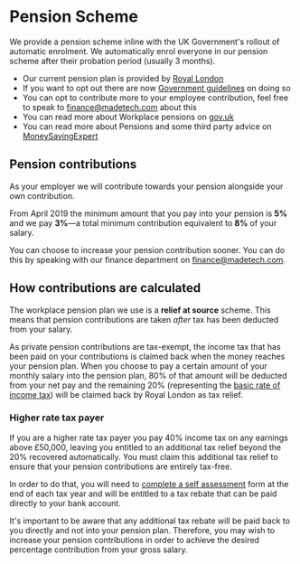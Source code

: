 # Pension Scheme

We provide a pension scheme inline with the UK Government's rollout of automatic enrolment. We automatically enrol everyone in our pension scheme after their probation period (usually 3 months).

- Our current pension plan is provided by [Royal London](https://www.royallondon.com/)
- If you want to opt out there are now [Government guidelines](https://www.gov.uk/workplace-pensions/if-you-want-to-leave-your-workplace-pension-scheme) on doing so
- You can opt to contribute more to your employee contribution, feel free to speak to finance@madetech.com about this
- You can read more about Workplace pensions on [gov.uk](https://www.gov.uk/workplace-pensions/about-workplace-pensions)
- You can read more about Pensions and some third party advice on [MoneySavingExpert](http://www.moneysavingexpert.com/savings/discount-pensions)

## Pension contributions

As your employer we will contribute towards your pension alongside your own contribution. 

From April 2019 the minimum amount that you pay into your pension is **5%** and we pay **3%**—a total minimum contribution equivalent to **8%** of your salary. 

You can choose to increase your pension contribution sooner. You can do this by speaking with our finance department on finance@madetech.com.

## How contributions are calculated

The workplace pension plan we use is a **relief at source** scheme. This means that pension contributions are taken _after_ tax has been deducted from your salary. 

As private pension contributions are tax-exempt, the income tax that has been paid on your contributions is claimed back when the money reaches your pension plan. When you choose to pay a certain amount of your monthly salary into the pension plan, 80% of that amount will be deducted from your net pay and the remaining 20% (representing the [basic rate of income tax](https://www.gov.uk/income-tax-rates)) will be claimed back by Royal London as tax relief.

### Higher rate tax payer

If you are a higher rate tax payer you pay 40% income tax on any earnings above £50,000, leaving you entitled to an additional tax relief beyond the 20% recovered automatically. You must claim this additional tax relief to ensure that your pension contributions are entirely tax-free.

In order to do that, you will need to [complete a self assessment](https://www.gov.uk/tax-on-your-private-pension/pension-tax-relief#when-you-have-to-claim-tax-relief) form at the end of each tax year and will be entitled to a tax rebate that can be paid directly to your bank account.

It's important to be aware that any additional tax rebate will be paid back to you directly and not into your pension plan. Therefore, you may wish to increase your pension contributions in order to achieve the desired percentage contribution from your gross salary.
